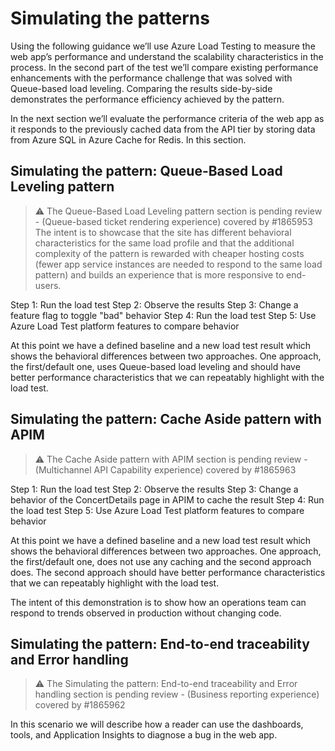 # Simulating the patterns
Using the following guidance we’ll use Azure Load Testing to measure the web app’s performance and understand the scalability characteristics in the process. In the second part of the test we’ll compare existing performance enhancements with the performance challenge that was solved with Queue-based load leveling. Comparing the results side-by-side demonstrates the performance efficiency achieved by the pattern.

In the next section we’ll evaluate the performance criteria of the web app as it responds to the previously cached data from the API tier by storing data from Azure SQL in Azure Cache for Redis. In this section.

## Simulating the pattern: Queue-Based Load Leveling pattern

> ⚠️ The Queue-Based Load Leveling pattern section is pending review - (Queue-based ticket rendering experience) covered by #1865953
> The intent is to showcase that the site has different behavioral characteristics for the same load profile and that the additional complexity of the pattern is rewarded with cheaper hosting costs (fewer app service instances are needed to respond to the same load pattern) and builds an experience that is more responsive to end-users.

Step 1: Run the load test
Step 2: Observe the results
Step 3: Change a feature flag to toggle "bad" behavior
Step 4: Run the load test
Step 5: Use Azure Load Test platform features to compare behavior

At this point we have a defined baseline and a new load test result which shows the behavioral differences between two approaches. One approach, the first/default one, uses Queue-based load leveling and should have better performance characteristics that we can repeatably highlight with the load test.

## Simulating the pattern: Cache Aside pattern with APIM

> ⚠️ The Cache Aside pattern with APIM section is pending review - (Multichannel API Capability experience) covered by #1865963

Step 1: Run the load test
Step 2: Observe the results
Step 3: Change a behavior of the ConcertDetails page in APIM to cache the result
Step 4: Run the load test
Step 5: Use Azure Load Test platform features to compare behavior

At this point we have a defined baseline and a new load test result which shows the behavioral differences between two approaches. One approach, the first/default one, does not use any caching and the second approach does. The second approach should have better performance characteristics that we can repeatably highlight with the load test.

The intent of this demonstration is to show how an operations team can respond to trends observed in production without changing code.

## Simulating the pattern: End-to-end traceability and Error handling

> ⚠️ The Simulating the pattern: End-to-end traceability and Error handling section is pending review - (Business reporting experience) covered by #1865962

In this scenario we will describe how a reader can use the dashboards, tools, and Application Insights to diagnose a bug in the web app.
